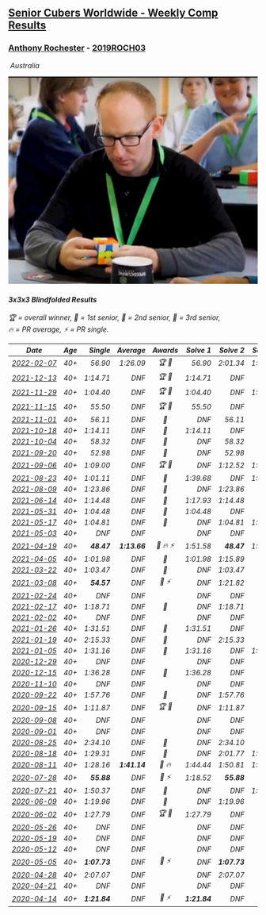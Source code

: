 <style>table {white-space: nowrap;}</style>
<link rel="stylesheet" type="text/css" href="/scw-comp/css/flags.css" />

## [Senior Cubers Worldwide - Weekly Comp Results](/scw-comp/results/)
### [Anthony Rochester](README.md) - [2019ROCH03](https://www.worldcubeassociation.org/persons/2019ROCH03?event=333bf)

<i class="flag flag-AU" />&nbsp;Australia

![Anthony Rochester](1556165958.jpg)

#### 3x3x3 Blindfolded Results

<span style="white-space: nowrap;">🏆 = overall winner</span>, <span style="white-space: nowrap;">🥇 = 1st senior</span>, <span style="white-space: nowrap;">🥈 = 2nd senior</span>, <span style="white-space: nowrap;">🥉 = 3rd senior</span>, <span style="white-space: nowrap;">🔥 = PR average</span>, <span style="white-space: nowrap;">⚡ = PR single</span>.

| Date | Age | Single | Average | Awards | Solve 1 | Solve 2 | Solve 3 | Video |
| :--: | :--: | --: | --: | :--: | --: | --: | --: | :-- |
| [2022-02-07](../../results/2022-02-07/333bf.md) | 40+ | 56.90 | 1:26.09 | 🏆 🥇 | 56.90 | 2:01.34 | 1:20.04 | [Desktop](https://www.facebook.com/events/1026145281273183/permalink/1030305280857183) / [Mobile](https://m.facebook.com/events/1026145281273183?view=permalink&id=1030305280857183) |
| [2021-12-13](../../results/2021-12-13/333bf.md) | 40+ | 1:14.71 | DNF | 🏆 🥇 | 1:14.71 | DNF | DNF | [Desktop](https://www.facebook.com/events/444720293824019/permalink/448396690123046) / [Mobile](https://m.facebook.com/events/444720293824019?view=permalink&id=448396690123046) |
| [2021-11-29](../../results/2021-11-29/333bf.md) | 40+ | 1:04.40 | DNF | 🏆 🥇 | 1:04.40 | DNF | 1:08.03 | [Desktop](https://www.facebook.com/events/413306813768770/permalink/416036880162430) / [Mobile](https://m.facebook.com/events/413306813768770?view=permalink&id=416036880162430) |
| [2021-11-15](../../results/2021-11-15/333bf.md) | 40+ | 55.50 | DNF | 🏆 🥇 | 55.50 | DNF | DNF | [Desktop](https://www.facebook.com/events/686381828925322/permalink/693535291543309) / [Mobile](https://m.facebook.com/events/686381828925322?view=permalink&id=693535291543309) |
| [2021-11-01](../../results/2021-11-01/333bf.md) | 40+ | 56.11 | DNF | 🥉 | DNF | 56.11 | DNF | [Desktop](https://www.facebook.com/events/1032479114251866/permalink/1034319877401123) / [Mobile](https://m.facebook.com/events/1032479114251866?view=permalink&id=1034319877401123) |
| [2021-10-18](../../results/2021-10-18/333bf.md) | 40+ | 1:14.11 | DNF | 🥈 | 1:14.11 | DNF | DNF | [Desktop](https://www.facebook.com/events/307788960729409/permalink/311452043696434) / [Mobile](https://m.facebook.com/events/307788960729409?view=permalink&id=311452043696434) |
| [2021-10-04](../../results/2021-10-04/333bf.md) | 40+ | 58.32 | DNF | 🥈 | DNF | 58.32 | DNF | [Desktop](https://www.facebook.com/events/244694307606524/permalink/247588203983801) / [Mobile](https://m.facebook.com/events/244694307606524?view=permalink&id=247588203983801) |
| [2021-09-20](../../results/2021-09-20/333bf.md) | 40+ | 52.98 | DNF | 🥈 | DNF | 52.98 | DNF | [Desktop](https://www.facebook.com/events/161657459452919/permalink/165413082410690) / [Mobile](https://m.facebook.com/events/161657459452919?view=permalink&id=165413082410690) |
| [2021-09-06](../../results/2021-09-06/333bf.md) | 40+ | 1:09.00 | DNF | 🏆 🥇 | DNF | 1:12.52 | 1:09.00 | [Desktop](https://www.facebook.com/events/370711424514120/permalink/373986200853309) / [Mobile](https://m.facebook.com/events/370711424514120?view=permalink&id=373986200853309) |
| [2021-08-23](../../results/2021-08-23/333bf.md) | 40+ | 1:01.11 | DNF | 🥈 | 1:39.68 | DNF | 1:01.11 | [Desktop](https://www.facebook.com/events/222639079875755/permalink/224051876401142) / [Mobile](https://m.facebook.com/events/222639079875755?view=permalink&id=224051876401142) |
| [2021-08-09](../../results/2021-08-09/333bf.md) | 40+ | 1:23.86 | DNF | 🥈 | DNF | 1:23.86 | DNF | [Desktop](https://www.facebook.com/events/371992530976974/permalink/373478070828420) / [Mobile](https://m.facebook.com/events/371992530976974?view=permalink&id=373478070828420) |
| [2021-06-14](../../results/2021-06-14/333bf.md) | 40+ | 1:14.48 | DNF | 🥈 | 1:17.93 | 1:14.48 | DNF | [Desktop](https://www.facebook.com/events/1486483778369091/permalink/1494794684204667) / [Mobile](https://m.facebook.com/events/1486483778369091?view=permalink&id=1494794684204667) |
| [2021-05-31](../../results/2021-05-31/333bf.md) | 40+ | 1:04.48 | DNF | 🥈 | 1:04.48 | DNF | DNF | [Desktop](https://www.facebook.com/events/309278524127030/permalink/310626850658864) / [Mobile](https://m.facebook.com/events/309278524127030?view=permalink&id=310626850658864) |
| [2021-05-17](../../results/2021-05-17/333bf.md) | 40+ | 1:04.81 | DNF | 🥈 | DNF | 1:04.81 | 1:13.12 | [Desktop](https://www.facebook.com/events/1138256699977086/permalink/1139736899829066) / [Mobile](https://m.facebook.com/events/1138256699977086?view=permalink&id=1139736899829066) |
| [2021-05-03](../../results/2021-05-03/333bf.md) | 40+ | DNF | DNF |  | DNF | DNF | DNF | [Desktop](https://www.facebook.com/events/300400098120799/permalink/304234754404000) / [Mobile](https://m.facebook.com/events/300400098120799?view=permalink&id=304234754404000) |
| [2021-04-19](../../results/2021-04-19/333bf.md) | 40+ | **48.47** | **1:13.66** | 🥈 🔥 ⚡ | 1:51.58 | **48.47** | 1:00.93 | [Desktop](https://www.facebook.com/events/333638981660304/permalink/335205001503702) / [Mobile](https://m.facebook.com/events/333638981660304?view=permalink&id=335205001503702) |
| [2021-04-05](../../results/2021-04-05/333bf.md) | 40+ | 1:01.98 | DNF | 🥈 | 1:01.98 | 1:15.89 | DNF | [Desktop](https://www.facebook.com/events/902189670577686/permalink/903479223782064) / [Mobile](https://m.facebook.com/events/902189670577686?view=permalink&id=903479223782064) |
| [2021-03-22](../../results/2021-03-22/333bf.md) | 40+ | 1:03.47 | DNF | 🥈 | DNF | 1:03.47 | DNF | [Desktop](https://www.facebook.com/events/351132469547749/permalink/353707825956880) / [Mobile](https://m.facebook.com/events/351132469547749?view=permalink&id=353707825956880) |
| [2021-03-08](../../results/2021-03-08/333bf.md) | 40+ | **54.57** | DNF | 🥈 ⚡ | DNF | 1:21.82 | **54.57** | [Desktop](https://www.facebook.com/events/903760307058858/permalink/906835996751289) / [Mobile](https://m.facebook.com/events/903760307058858?view=permalink&id=906835996751289) |
| [2021-02-24](../../results/2021-02-24/333bf.md) | 40+ | DNF | DNF |  | DNF | DNF | DNF | [Desktop](https://www.facebook.com/events/860999258013341/permalink/863293111117289) / [Mobile](https://m.facebook.com/events/860999258013341?view=permalink&id=863293111117289) |
| [2021-02-17](../../results/2021-02-17/333bf.md) | 40+ | 1:18.71 | DNF | 🥉 | DNF | 1:18.71 | DNF | [Desktop](https://www.facebook.com/events/413157843303494/permalink/414676206484991) / [Mobile](https://m.facebook.com/events/413157843303494?view=permalink&id=414676206484991) |
| [2021-02-02](../../results/2021-02-02/333bf.md) | 40+ | DNF | DNF |  | DNF | DNF | DNF | [Desktop](https://www.facebook.com/events/508664813631510/permalink/510853993412592) / [Mobile](https://m.facebook.com/events/508664813631510?view=permalink&id=510853993412592) |
| [2021-01-26](../../results/2021-01-26/333bf.md) | 40+ | 1:31.51 | DNF | 🥉 | 1:31.51 | DNF | DNF | [Desktop](https://www.facebook.com/events/712047552829208/permalink/714335882600375) / [Mobile](https://m.facebook.com/events/712047552829208?view=permalink&id=714335882600375) |
| [2021-01-19](../../results/2021-01-19/333bf.md) | 40+ | 2:15.33 | DNF | 🥉 | DNF | 2:15.33 | DNF | [Desktop](https://www.facebook.com/events/442673873440898/permalink/444871229887829) / [Mobile](https://m.facebook.com/events/442673873440898?view=permalink&id=444871229887829) |
| [2021-01-05](../../results/2021-01-05/333bf.md) | 40+ | 1:31.16 | DNF | 🥈 | 1:31.16 | DNF | 1:38.63 | [Desktop](https://www.facebook.com/events/218187739804978/permalink/221479396142479) / [Mobile](https://m.facebook.com/events/218187739804978?view=permalink&id=221479396142479) |
| [2020-12-29](../../results/2020-12-29/333bf.md) | 40+ | DNF | DNF |  | DNF | DNF | DNF | [Desktop](https://www.facebook.com/events/208055800692336/permalink/210410790456837) / [Mobile](https://m.facebook.com/events/208055800692336?view=permalink&id=210410790456837) |
| [2020-12-15](../../results/2020-12-15/333bf.md) | 40+ | 1:36.28 | DNF | 🥈 | 1:36.28 | DNF | DNF | [Desktop](https://www.facebook.com/events/732335260998911/permalink/733751307523973) / [Mobile](https://m.facebook.com/events/732335260998911?view=permalink&id=733751307523973) |
| [2020-11-10](../../results/2020-11-10/333bf.md) | 40+ | DNF | DNF |  | DNF | DNF | DNF | [Desktop](https://www.facebook.com/events/971009923382676/permalink/971847739965561) / [Mobile](https://m.facebook.com/events/971009923382676?view=permalink&id=971847739965561) |
| [2020-09-22](../../results/2020-09-22/333bf.md) | 40+ | 1:57.76 | DNF | 🥇 | DNF | 1:57.76 | DNF | [Desktop](https://www.facebook.com/events/4389765994427083/permalink/4391331430937206) / [Mobile](https://m.facebook.com/events/4389765994427083?view=permalink&id=4391331430937206) |
| [2020-09-15](../../results/2020-09-15/333bf.md) | 40+ | 1:11.87 | DNF | 🏆 🥇 | DNF | 1:11.87 | DNF | [Desktop](https://www.facebook.com/events/345183733276011/permalink/347629796364738) / [Mobile](https://m.facebook.com/events/345183733276011?view=permalink&id=347629796364738) |
| [2020-09-08](../../results/2020-09-08/333bf.md) | 40+ | DNF | DNF |  | DNF | DNF | DNF | [Desktop](https://www.facebook.com/events/255657718878285/permalink/256430738800983) / [Mobile](https://m.facebook.com/events/255657718878285?view=permalink&id=256430738800983) |
| [2020-09-01](../../results/2020-09-01/333bf.md) | 40+ | DNF | DNF |  | DNF | DNF | DNF | [Desktop](https://www.facebook.com/events/341866283526200/permalink/343783966667765) / [Mobile](https://m.facebook.com/events/341866283526200?view=permalink&id=343783966667765) |
| [2020-08-25](../../results/2020-08-25/333bf.md) | 40+ | 2:34.10 | DNF | 🥉 | DNF | 2:34.10 | DNF | [Desktop](https://www.facebook.com/events/2697073243839990/permalink/2698357193711595) / [Mobile](https://m.facebook.com/events/2697073243839990?view=permalink&id=2698357193711595) |
| [2020-08-18](../../results/2020-08-18/333bf.md) | 40+ | 1:29.31 | DNF | 🥉 | DNF | 2:01.77 | 1:29.31 | [Desktop](https://www.facebook.com/events/2504353356469935/permalink/2506150726290198) / [Mobile](https://m.facebook.com/events/2504353356469935?view=permalink&id=2506150726290198) |
| [2020-08-11](../../results/2020-08-11/333bf.md) | 40+ | 1:28.16 | **1:41.14** | 🥈 🔥 | 1:44.44 | 1:50.81 | 1:28.16 | [Desktop](https://www.facebook.com/events/329177618122625/permalink/330235344683519) / [Mobile](https://m.facebook.com/events/329177618122625?view=permalink&id=330235344683519) |
| [2020-07-28](../../results/2020-07-28/333bf.md) | 40+ | **55.88** | DNF | 🥈 ⚡ | 1:18.52 | **55.88** | DNF | [Desktop](https://www.facebook.com/events/319204229264839/permalink/323398642178731) / [Mobile](https://m.facebook.com/events/319204229264839?view=permalink&id=323398642178731) |
| [2020-07-21](../../results/2020-07-21/333bf.md) | 40+ | 1:50.37 | DNF | 🥉 | DNF | DNF | 1:50.37 | [Desktop](https://www.facebook.com/events/2616944261905493/permalink/2618613721738547) / [Mobile](https://m.facebook.com/events/2616944261905493?view=permalink&id=2618613721738547) |
| [2020-06-09](../../results/2020-06-09/333bf.md) | 40+ | 1:19.96 | DNF | 🥉 | DNF | 1:19.96 | DNF | [Desktop](https://www.facebook.com/events/620460455211235/permalink/622088728381741) / [Mobile](https://m.facebook.com/events/620460455211235?view=permalink&id=622088728381741) |
| [2020-06-02](../../results/2020-06-02/333bf.md) | 40+ | 1:27.79 | DNF | 🏆 🥇 | 1:27.79 | DNF | DNF | [Desktop](https://www.facebook.com/events/323619661956372/permalink/325541918430813) / [Mobile](https://m.facebook.com/events/323619661956372?view=permalink&id=325541918430813) |
| [2020-05-26](../../results/2020-05-26/333bf.md) | 40+ | DNF | DNF |  | DNF | DNF | DNF | [Desktop](https://www.facebook.com/events/1531820936993798/permalink/1534351490074076) / [Mobile](https://m.facebook.com/events/1531820936993798?view=permalink&id=1534351490074076) |
| [2020-05-19](../../results/2020-05-19/333bf.md) | 40+ | DNF | DNF |  | DNF | DNF | DNF | [Desktop](https://www.facebook.com/events/2608037409484307/permalink/2610882279199820) / [Mobile](https://m.facebook.com/events/2608037409484307?view=permalink&id=2610882279199820) |
| [2020-05-12](../../results/2020-05-12/333bf.md) | 40+ | DNF | DNF |  | DNF | DNF | DNS | |
| [2020-05-05](../../results/2020-05-05/333bf.md) | 40+ | **1:07.73** | DNF | 🥈 ⚡ | DNF | **1:07.73** | DNF | [Desktop](https://www.facebook.com/events/2624652641189887/permalink/2625346837787134) / [Mobile](https://m.facebook.com/events/2624652641189887?view=permalink&id=2625346837787134) |
| [2020-04-28](../../results/2020-04-28/333bf.md) | 40+ | 2:07.07 | DNF |  | DNF | 2:07.07 | DNF | [Desktop](https://www.facebook.com/events/534758690547855/permalink/534800373877020) / [Mobile](https://m.facebook.com/events/534758690547855?view=permalink&id=534800373877020) |
| [2020-04-21](../../results/2020-04-21/333bf.md) | 40+ | DNF | DNF |  | DNF | DNF | DNF | [Desktop](https://www.facebook.com/events/1312095715657208/permalink/1312737172259729) / [Mobile](https://m.facebook.com/events/1312095715657208?view=permalink&id=1312737172259729) |
| [2020-04-14](../../results/2020-04-14/333bf.md) | 40+ | **1:21.84** | DNF | 🥈 ⚡ | **1:21.84** | DNF | DNF | [Desktop](https://www.facebook.com/events/232067087873656/permalink/232111617869203) / [Mobile](https://m.facebook.com/events/232067087873656?view=permalink&id=232111617869203) |


<!-- Global site tag (gtag.js) - Google Analytics -->
<script async src="https://www.googletagmanager.com/gtag/js?id=UA-86348435-3"></script>
<script>window.dataLayer = window.dataLayer || []; function gtag() {dataLayer.push(arguments);} gtag('js', new Date()); gtag('config', 'UA-86348435-3');</script>
